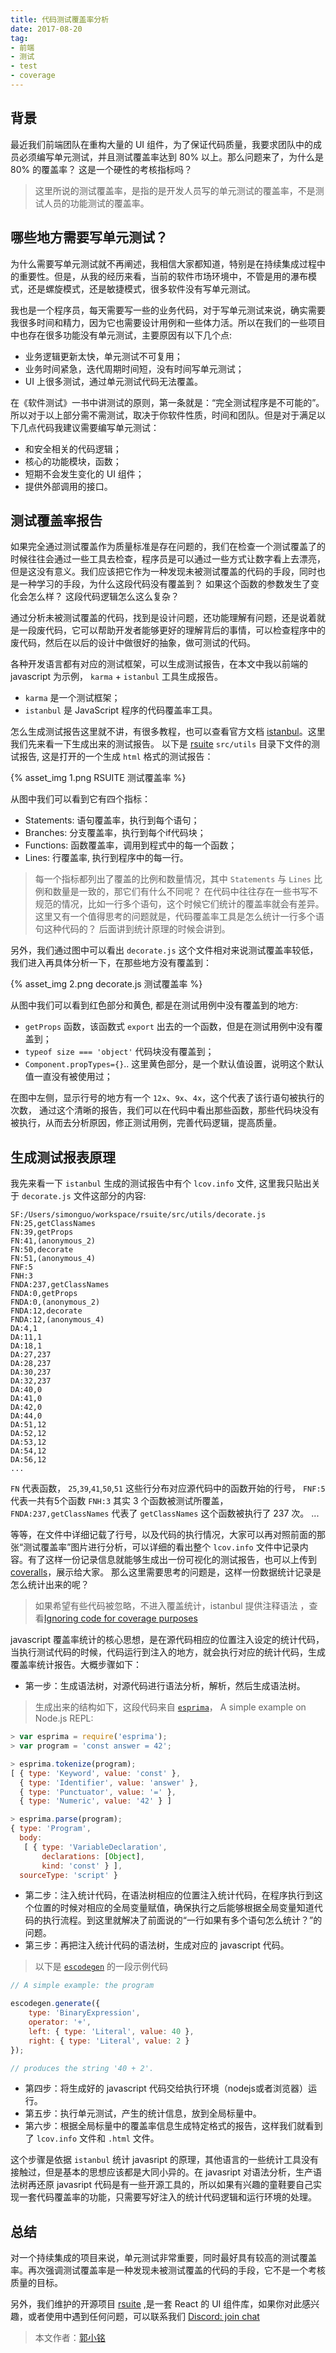 ```yaml
---
title: 代码测试覆盖率分析
date: 2017-08-20
tag:
- 前端
- 测试
- test
- coverage
---
```


## 背景

最近我们前端团队在重构大量的 UI 组件，为了保证代码质量，我要求团队中的成员必须编写单元测试，并且测试覆盖率达到 80% 以上。那么问题来了，为什么是 80% 的覆盖率？ 这是一个硬性的考核指标吗？

> 这里所说的测试覆盖率，是指的是开发人员写的单元测试的覆盖率，不是测试人员的功能测试的覆盖率。


## 哪些地方需要写单元测试？

为什么需要写单元测试就不再阐述，我相信大家都知道，特别是在持续集成过程中的重要性。但是，从我的经历来看，当前的软件市场环境中，不管是用的瀑布模式，还是螺旋模式，还是敏捷模式，很多软件没有写单元测试。

我也是一个程序员，每天需要写一些的业务代码，对于写单元测试来说，确实需要我很多时间和精力，因为它也需要设计用例和一些体力活。所以在我们的一些项目中也存在很多功能没有单元测试，主要原因有以下几个点:

- 业务逻辑更新太快，单元测试不可复用；
- 业务时间紧急，迭代周期时间短，没有时间写单元测试；
- UI 上很多测试，通过单元测试代码无法覆盖。

在《软件测试》一书中讲测试的原则，第一条就是：“完全测试程序是不可能的”。所以对于以上部分需不需测试，取决于你软件性质，时间和团队。但是对于满足以下几点代码我建议需要编写单元测试：

- 和安全相关的代码逻辑；
- 核心的功能模块，函数；
- 短期不会发生变化的 UI 组件；
- 提供外部调用的接口。

<!-- more -->

## 测试覆盖率报告


如果完全通过测试覆盖作为质量标准是存在问题的，我们在检查一个测试覆盖了的时候往往会通过一些工具去检查，程序员是可以通过一些方式让数字看上去漂亮，但是这没有意义。我们应该把它作为一种发现未被测试覆盖的代码的手段，同时也是一种学习的手段，为什么这段代码没有覆盖到？ 如果这个函数的参数发生了变化会怎么样？ 这段代码逻辑怎么这么复杂？

通过分析未被测试覆盖的代码，找到是设计问题，还功能理解有问题，还是说着就是一段废代码，它可以帮助开发者能够更好的理解背后的事情，可以检查程序中的废代码，然后在以后的设计中做很好的抽象，做可测试的代码。


各种开发语言都有对应的测试框架，可以生成测试报告，在本文中我以前端的 javascript 为示例， `karma` + `istanbul` 工具生成报告。

- `karma` 是一个测试框架；
- `istanbul` 是 JavaScript 程序的代码覆盖率工具。

怎么生成测试报告这里就不讲，有很多教程，也可以查看官方文档 [istanbul](https://github.com/gotwarlost/istanbul)。这里我们先来看一下生成出来的测试报告。 以下是 [rsuite](https://github.com/rsuite/rsuite) `src/utils` 目录下文件的测试报告, 这是打开的一个生成 `html` 格式的测试报告：

{% asset_img 1.png RSUITE 测试覆盖率 %}

从图中我们可以看到它有四个指标：
- Statements: 语句覆盖率，执行到每个语句；
- Branches: 分支覆盖率，执行到每个if代码块；
- Functions: 函数覆盖率，调用到程式中的每一个函数；
- Lines: 行覆盖率, 执行到程序中的每一行。

> 每一个指标都列出了覆盖的比例和数量情况，其中 `Statements` 与 `Lines` 比例和数量是一致的，那它们有什么不同呢？
> 在代码中往往存在一些书写不规范的情况，比如一行多个语句，这个时候它们统计的覆盖率就会有差异。 这里又有一个值得思考的问题就是，代码覆盖率工具是怎么统计一行多个语句这种代码的？ 后面讲到统计原理的时候会讲到。



另外，我们通过图中可以看出  `decorate.js` 这个文件相对来说测试覆盖率较低，我们进入再具体分析一下，在那些地方没有覆盖到：

{% asset_img 2.png decorate.js 测试覆盖率 %}

从图中我们可以看到红色部分和黄色, 都是在测试用例中没有覆盖到的地方:

- `getProps` 函数，该函数式 `export` 出去的一个函数，但是在测试用例中没有覆盖到；
- `typeof size === 'object'` 代码块没有覆盖到；
- `Component.propTypes={}`.. 这里黄色部分，是一个默认值设置，说明这个默认值一直没有被使用过；


在图中左侧，显示行号的地方有一个 `12x`、`9x`、`4x`，这个代表了该行语句被执行的次数， 通过这个清晰的报告，我们可以在代码中看出那些函数，那些代码块没有被执行，从而去分析原因，修正测试用例，完善代码逻辑，提高质量。

## 生成测试报表原理

我先来看一下 `istanbul` 生成的测试报告中有个 `lcov.info` 文件, 这里我只贴出关于 `decorate.js` 文件这部分的内容:

```
SF:/Users/simonguo/workspace/rsuite/src/utils/decorate.js
FN:25,getClassNames
FN:39,getProps
FN:41,(anonymous_2)
FN:50,decorate
FN:51,(anonymous_4)
FNF:5
FNH:3
FNDA:237,getClassNames
FNDA:0,getProps
FNDA:0,(anonymous_2)
FNDA:12,decorate
FNDA:12,(anonymous_4)
DA:4,1
DA:11,1
DA:18,1
DA:27,237
DA:28,237
DA:30,237
DA:32,237
DA:40,0
DA:41,0
DA:42,0
DA:44,0
DA:51,12
DA:52,12
DA:53,12
DA:54,12
DA:56,12
...
```
`FN` 代表函数，
`25`,`39`,`41`,`50`,`51` 这些行分布对应源代码中的函数开始的行号，
`FNF:5` 代表一共有5个函数
`FNH:3` 其实 3 个函数被测试所覆盖，
`FNDA:237,getClassNames` 代表了 `getClassNames` 这个函数被执行了 237 次。
...

等等，在文件中详细记载了行号，以及代码的执行情况，大家可以再对照前面的那张“测试覆盖率”图片进行分析，可以详细的看出整个 `lcov.info` 文件中记录内容。有了这样一份记录信息就能够生成出一份可视化的测试报告，也可以上传到 [coveralls](https://coveralls.io/)，展示给大家。 那么这里需要思考的问题是，这样一份数据统计记录是怎么统计出来的呢？


> 如果希望有些代码被忽略，不进入覆盖统计，istanbul 提供注释语法 ，查看[Ignoring code for coverage purposes](https://github.com/gotwarlost/istanbul/blob/master/ignoring-code-for-coverage.md)


javascript 覆盖率统计的核心思想，是在源代码相应的位置注入设定的统计代码，当执行测试代码的时候，代码运行到注入的地方，就会执行对应的统计代码，生成覆盖率统计报告。大概步骤如下：

- 第一步：生成语法树，对源代码进行语法分析，解析，然后生成语法树。
> 生成出来的结构如下，这段代码来自 [`esprima`](http://esprima.org/)， A simple example on Node.js REPL:
```js
> var esprima = require('esprima');
> var program = 'const answer = 42';

> esprima.tokenize(program);
[ { type: 'Keyword', value: 'const' },
  { type: 'Identifier', value: 'answer' },
  { type: 'Punctuator', value: '=' },
  { type: 'Numeric', value: '42' } ]

> esprima.parse(program);
{ type: 'Program',
  body:
   [ { type: 'VariableDeclaration',
       declarations: [Object],
       kind: 'const' } ],
  sourceType: 'script' }
```

- 第二步：注入统计代码，在语法树相应的位置注入统计代码，在程序执行到这个位置的时候对相应的全局变量赋值，确保执行之后能够根据全局变量知道代码的执行流程。到这里就解决了前面说的“一行如果有多个语句怎么统计？”的问题。
- 第三步：再把注入统计代码的语法树，生成对应的 javascript 代码。
> 以下是 [`escodegen`](https://github.com/estools/escodegen) 的一段示例代码
```js
// A simple example: the program

escodegen.generate({
    type: 'BinaryExpression',
    operator: '+',
    left: { type: 'Literal', value: 40 },
    right: { type: 'Literal', value: 2 }
});

// produces the string '40 + 2'.
```


- 第四步：将生成好的 javascript 代码交给执行环境（nodejs或者浏览器）运行。
- 第五步：执行单元测试，产生的统计信息，放到全局标量中。
- 第六步：根据全局标量中的覆盖率信息生成特定格式的报告，这样我们就看到了 `lcov.info` 文件和 `.html` 文件。

这个步骤是依据 `istanbul` 统计 javasript 的原理，其他语言的一些统计工具没有接触过，但是基本的思想应该都是大同小异的。在 javasript 对语法分析，生产语法树再还原 javasript 代码是有一些开源工具的，所以如果有兴趣的童鞋要自己实现一套代码覆盖率的功能，只需要写好注入的统计代码逻辑和运行环境的处理。


## 总结

对一个持续集成的项目来说，单元测试非常重要，同时最好具有较高的测试覆盖率。再次强调测试覆盖率是一种发现未被测试覆盖的代码的手段，它不是一个考核质量的目标。

另外，我们维护的开源项目 [rsuite](https://rsuitejs.com) ,是一套 React 的 UI 组件库，如果你对此感兴趣，或者使用中遇到任何问题，可以联系我们 [Discord: join chat](https://discord.gg/GmPXTH3)


> 本文作者：[郭小铭](https://github.com/simonguo)
